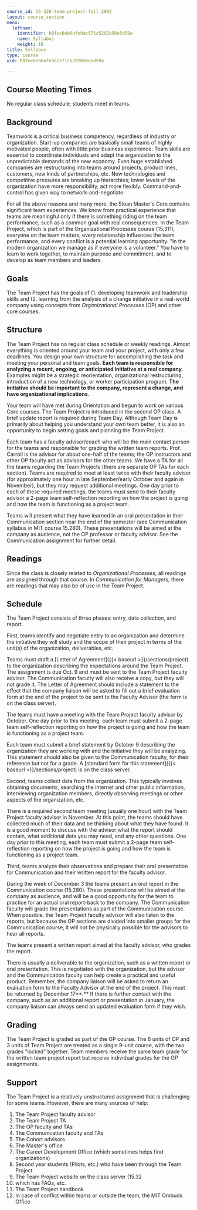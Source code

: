 ```yaml
---
course_id: 15-328-team-project-fall-2003
layout: course_section
menu:
  leftnav:
    identifier: b0fec6eb6afe9ac571c5292b56e5d59a
    name: Syllabus
    weight: 10
title: Syllabus
type: course
uid: b0fec6eb6afe9ac571c5292b56e5d59a

---
```


Course Meeting Times
--------------------

No regular class schedule; students meet in teams.

Background
----------

Teamwork is a critical business competency, regardless of industry or organization. Start-up companies are basically small teams of highly motivated people, often with little prior business experience. Team skills are essential to coordinate individuals and adapt the organization to the unpredictable demands of the new economy. Even huge established companies are restructuring into teams around projects, product lines, customers, new kinds of partnerships, etc. New technologies and competitive pressures are breaking up hierarchies; lower levels of the organization have more responsibility, act more flexibly. Command-and-control has given way to network-and-negotiate.

For all the above reasons and many more, the Sloan Master's Core contains significant team experiences. We know from practical experience that teams are meaningful only if there is something riding on the team performance, such as a common goal with real consequences. In the Team Project, which is part of the Organizational Processes course (15.311), everyone on the team matters, every relationship influences the team performance, and every conflict is a potential learning opportunity. "In the modern organization we manage as if everyone is a volunteer." You have to learn to work together, to maintain purpose and commitment, and to develop as team members and leaders.

Goals
-----

The Team Project has the goals of (1. developing teamwork and leadership skills and (2. learning from the analysis of a change initiative in a real-world company using concepts from _Organizational Processes_ (OP) and other core courses.

Structure
---------

The Team Project has no regular class schedule or weekly readings. Almost everything is oriented around your team and your project, with only a few deadlines. You design your own structure for accomplishing the task and meeting your personal and team goals. **Each team is responsible for analyzing a recent, ongoing, or anticipated initiative at a real company**. Examples might be a strategic reorientation, organizational restructuring, introduction of a new technology, or worker participation program. **The initiative should be important to the company, represent a change, and have organizational implications**.

Your team will have met during Orientation and begun to work on various Core courses. The Team Project is introduced in the second OP class. A brief update report is required during Team Day. Although Team Day is primarily about helping you understand your own team better, it is also an opportunity to begin setting goals and planning the Team Project.

Each team has a faculty advisor/coach who will be the main contact person for the teams and responsible for grading the written team reports. Prof. Carroll is the advisor for about one-half of the teams; the OP instructors and other OP faculty act as advisors for the other teams. We have a TA for all the teams regarding the Team Projects (there are separate OP TAs for each section). Teams are required to meet at least twice with their faculty advisor (for approximately one hour in late September/early October and again in November), but they may request additional meetings. One day prior to each of these required meetings, the teams must send to their faculty advisor a 2-page team self-reflection reporting on how the project is going and how the team is functioning as a project team.

Teams will present what they have learned in an oral presentation in their Communication section near the end of the semester (see Communication syllabus in MIT course 15.280). These presentations will be aimed at the company as audience, not the OP professor or faculty advisor. See the Communication assignment for further detail.

Readings
--------

Since the class is closely related to _Organizational Processes_, all readings are assigned through that course. In _Communication for Managers_, there are readings that may also be of use in the Team Project.

Schedule
--------

The Team Project consists of three phases: entry, data collection, and report.

First, teams identify and negotiate entry to an organization and determine the initiative they will study and the scope of their project in terms of the unit(s) of the organization, deliverables, etc.

Teams must draft a [Letter of Agreement]({{< baseurl >}}/sections/project) to the organization describing the expectations around the Team Project. The assignment is due Oct. 9 and must be sent to the Team Project faculty advisor. The Communication faculty will also receive a copy, but they will not grade it. The Letter of Agreement should include a statement to the effect that the company liaison will be asked to fill out a brief evaluation form at the end of the project to be sent to the Faculty Advisor (the form is on the class server).

The teams must have a meeting with the Team Project faculty advisor by October. One day prior to this meeting, each team must submit a 2-page team self-reflection reporting on how the project is going and how the team is functioning as a project team.

Each team must submit a brief statement by October 9 describing the organization they are working with and the initiative they will be analyzing. This statement should also be given to the Communication faculty, for their reference but not for a grade. A [standard form for this statement]({{< baseurl >}}/sections/project) is on the class server.

Second, teams collect data from the organization. This typically involves obtaining documents, searching the internet and other public information, interviewing organization members, directly observing meetings or other aspects of the organization, etc.

There is a required second team meeting (usually one hour) with the Team Project faculty advisor in November. At this point, the teams should have collected much of their data and be thinking about what they have found. It is a good moment to discuss with the advisor what the report should contain, what additional data you may need, and any other questions. One day prior to this meeting, each team must submit a 2-page team self-reflection reporting on how the project is going and how the team is functioning as a project team.

Third, teams analyze their observations and prepare their oral presentation for Communication and their written report for the faculty advisor.

During the week of December 3 the teams present an oral report in the Communication course (15.280). These presentations will be aimed at the company as audience, and will be a good opportunity for the team to practice for an actual oral report-back to the company. The Communication faculty will grade the presentations as part of the Communication course. When possible, the Team Project faculty advisor will also listen to the reports, but because the OP sections are divided into smaller groups for the Communication course, it will not be physically possible for the advisors to hear all reports.

The teams present a written report aimed at the faculty advisor, who grades the report.

There is usually a deliverable to the organization, such as a written report or oral presentation. This is negotiated with the organization, but the advisor and the Communication faculty can help create a practical and useful product. Remember, the company liaison will be asked to return an evaluation form to the Faculty Advisor at the end of the project. This must be returned by December 17**.** If there is further contact with the company, such as an additional report or presentation in January, the company liaison can always send an updated evaluation form if they wish.

Grading
-------

The Team Project is graded as part of the OP course. The 6 units of OP and 3 units of Team Project are treated as a single 9-unit course, with the two grades "locked" together. Team members receive the same team grade for the written team project report but receive individual grades for the OP assignments.

Support
-------

The Team Project is a relatively unstructured assignment that is challenging for some teams. However, there are many sources of help:

1.  The Team Project faculty advisor
2.  The Team Project TA
3.  The OP faculty and TAs
4.  The Communication faculty and TAs
5.  The Cohort advisors
6.  The Master's office
7.  The Career Development Office (which sometimes helps find organizations)
8.  Second year students (Pilots, etc.) who have been through the Team Project
9.  The Team Project website on the class server (15.32
10.  which has FAQs, etc.
11.  The Team Project handbook
12.  In case of conflict within teams or outside the team, the MIT Ombuds Office